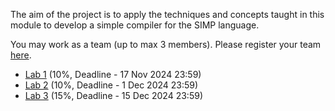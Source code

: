 The aim of the project is to apply the techniques and concepts taught in this module to develop a simple compiler for the SIMP language. 

You may work as a team (up to max 3 members). Please register your team [here](https://docs.google.com/spreadsheets/d/1oH51zYVGD6ieXwr2Nc8UZxK9q4qMxBMRp-pQxgJCXL8/edit?usp=sharing).  

* [Lab 1](simp/lab1.md) (10%, Deadline - 17 Nov 2024 23:59)
* [Lab 2](simp/lab2.md) (10%, Deadline - 1  Dec 2024 23:59)
* [Lab 3](simp/lab3.md) (15%, Deadline - 15 Dec 2024 23:59)
